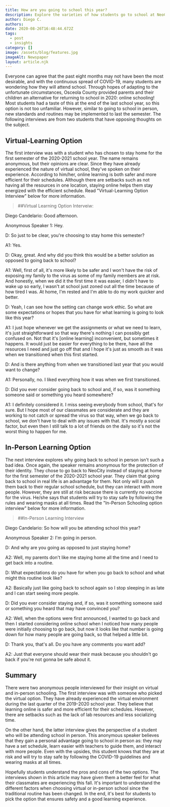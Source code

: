 ```yaml
---
title: How are you going to school this year?
description: Explore the varieties of how students go to school at NeoCity Academy
author: Diego C.
authors:
date: 2020-08-26T16:48:44.672Z
tags:
  - post
  - insights
category: []
image: /assets/blog/features.jpg
imageAlt: Newspaper
layout: article.njk
---
```

Everyone can agree that the past eight months may not have been the most desirable, and with the continuous spread of COVID-19, many students are wondering how they will attend school. Through hopes of adapting to the unfortunate circumstances, Osceola County provided parents and their children an alternative for returning to school in 2020: online schooling! Most students had a taste of this at the end of the last school year, so this option is not too unfamiliar. However, similar to going to school in person, new standards and routines may be implemented to last the semester. The following interviews are from two students that have opposing thoughts on the subject.

## Virtual-Learning Option

The first interview was with a student who has chosen to stay home for the first semester of the 2020-2021 school year. The name remains anonymous, but their opinions are clear. Since they have already experienced the nature of virtual school, they've spoken on their experience. According to him/her, online learning is both safer and more efficient for their schedules. Although there are setbacks such as not having all the resources in one location, staying online helps them stay energized with the efficient schedule. Read "Virtual-Learning Option Interview" below for more information.

> ##Virtual Learning Option Interveiw: 

Diego Candelario: Good afternoon. 

Anonymous Speaker 1: Hey. 

D: So just to be clear, you're choosing to stay home this semester? 

A1: Yes. 

D: Okay, great. And why did you think this would be a better solution as opposed to going back to school? 

A1: Well, first of all, it's more likely to be safer and I won't have the risk of exposing my family to the virus as some of my family members are at risk. And honestly, when we did it the first time it was easier, I didn't have to wake up so early, I wasn't at school just zoned out all the time because of how tired I was. At home, I'm rested and I'm able to do my work quicker and better. 

D: Yeah, I can see how the setting can change work ethic. So what are some expectations or hopes that you have for what learning is going to look like this year? 

A1: I just hope whenever we get the assignments or what we need to learn, it's just straightforward so that way there's nothing I can possibly get confused on. Not that it's [online learning] inconvenient, but sometimes it happens. It would just be easier for everything to be there, have all the resources I need and just go off that and I hope it's just as smooth as it was when we transitioned when this first started. 

D: And is there anything from when we transitioned last year that you would want to change? 

A1: Personally, no. I liked everything how it was when we first transitioned. 

D: Did you ever consider going back to school and, if so, was it something someone said or something you heard somewhere? 

A1: I definitely considered it. I miss seeing everybody from school, that's for sure. But I hope most of our classmates are considerate and they are working to not catch or spread the virus so that way, when we go back to school, we don't have to deal with any issues with that. It's mostly a social factor, but even then I still talk to a lot of friends on the daily so it's not the worst thing to happen for me. 


## In-Person Learning Option

The next interview explores why going back to school in person isn't such a bad idea. Once again, the speaker remains anonymous for the protection of their identity. They chose to go back to NeoCity instead of staying at home for the first semester of the 2020-2021 school year. They claim that going back to school in real life is an advantage for them. Not only will it push them back to their regular school schedule, but they can interact with more people. However, they are still at risk because there is currently no vaccine for the virus. He/she says that students will try to stay safe by following the rules and wearing masks at all times. Read the "In-Person Schooling option interview" below for more information.

> ##In-Person Learning Interview

Diego Candelario: So how will you be attending school this year? 

Anonymous Speaker 2: I'm going in person. 

D: And why are you going as opposed to just staying home? 

A2: Well, my parents don't like me staying home all the time and I need to get back into a routine. 

D: What expectations do you have for when you go back to school and what might this routine look like? 

A2: Basically just like going back to school again so I stop sleeping in as late and I can start seeing more people. 

D: Did you ever consider staying and, if so, was it something someone said or something you heard that may have convinced you? 

A2: Well, when the options were first announced, I wanted to go back and then I started considering online school when I noticed how many people were initially choosing to go back, but now it looks like that number is going down for how many people are going back, so that helped a little bit. 

D: Thank you, that's all. Do you have any comments you want add? 

A2: Just that everyone should wear their mask because you shouldn't go back if you're not gonna be safe about it.


## Summary

There were two anonymous people interviewed for their insight on virtual and in-person schooling. The first interview was with someone who picked the virtual option. They have already experienced the virtual environment during the last quarter of the 2019-2020 school year. They believe that learning online is safer and more efficient for their schedules. However, there are setbacks such as the lack of lab resources and less socializing time. 

On the other hand, the latter interview gives the perspective of a student who will be attending school in person. This anonymous speaker believes that they gain a personal advantage going to school in person as: they may have a set schedule, learn easier with teachers to guide them, and interact with more people. Even with the upsides, this student knows that they are at risk and will try to stay safe by following the COVID-19 guidelines and wearing masks at all times. 

Hopefully students understand the pros and cons of the two options. The interviews shown in this article may have given them a better feel for what their classmates are experiencing this fall. It's important to understand the different factors when choosing virtual or in-person school since the traditional routine has been changed. In the end, it's best for students to pick the option that ensures safety and a good learning experience.



